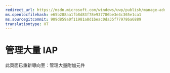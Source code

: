```yaml
---
redirect_url: https://msdn.microsoft.com/windows/uwp/publish/manage-add-ons-in-bulk
ms.openlocfilehash: e65b288aa1fb8d83f78e937786be3e4c365e1ca1
ms.sourcegitcommit: 909d859a0f11981a8d1beac0da35f779786a6889
translationtype: HT
---
```

# <a name="manage-iaps-in-bulk"></a>管理大量 IAP

此頁面已重新導向至︰管理大量附加元件
